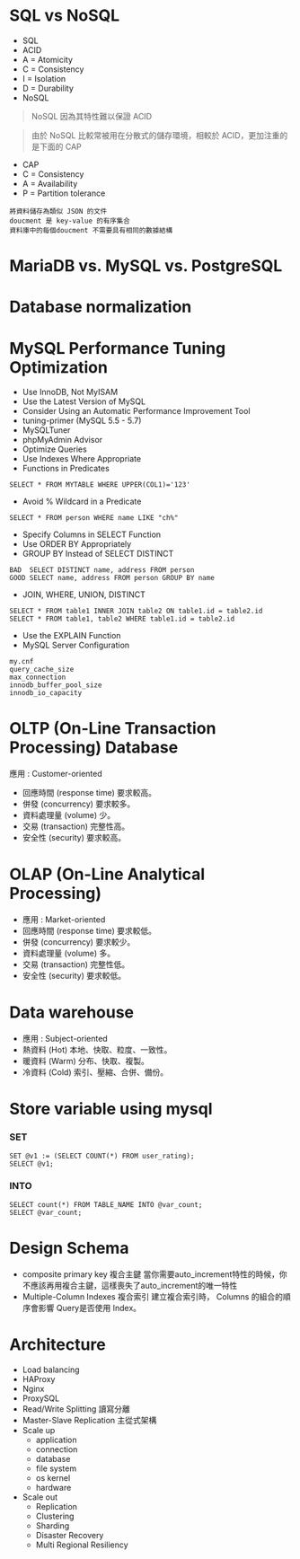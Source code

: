 # SQL vs NoSQL
- SQL
 - ACID
 - A = Atomicity
 - C = Consistency
 - I = Isolation
 - D = Durability
- NoSQL

> NoSQL 因為其特性難以保證 ACID

> 由於 NoSQL 比較常被用在分散式的儲存環境，相較於 ACID，更加注重的是下面的 CAP

- CAP
 - C =  Consistency
 - A = Availability
 - P = Partition tolerance
```
將資料儲存為類似 JSON 的文件
doucment 是 key-value 的有序集合
資料庫中的每個doucment 不需要具有相同的數據結構
```

# MariaDB vs. MySQL vs. PostgreSQL

# Database normalization

# MySQL Performance Tuning Optimization

* Use InnoDB, Not MyISAM
* Use the Latest Version of MySQL
* Consider Using an Automatic Performance Improvement Tool
 * tuning-primer (MySQL 5.5 - 5.7)
 * MySQLTuner
 * phpMyAdmin Advisor
* Optimize Queries
* Use Indexes Where Appropriate
* Functions in Predicates
```
SELECT * FROM MYTABLE WHERE UPPER(COL1)='123'
```
* Avoid % Wildcard in a Predicate
```
SELECT * FROM person WHERE name LIKE "ch%"
```
* Specify Columns in SELECT Function
* Use ORDER BY Appropriately
* GROUP BY Instead of SELECT DISTINCT
```
BAD  SELECT DISTINCT name, address FROM person
GOOD SELECT name, address FROM person GROUP BY name
```
* JOIN, WHERE, UNION, DISTINCT
```
SELECT * FROM table1 INNER JOIN table2 ON table1.id = table2.id
SELECT * FROM table1, table2 WHERE table1.id = table2.id
```
* Use the EXPLAIN Function
* MySQL Server Configuration
```
my.cnf
query_cache_size
max_connection
innodb_buffer_pool_size
innodb_io_capacity
```

# OLTP (On-Line Transaction Processing) Database
應用 : Customer-oriented
- 回應時間 (response time) 要求較高。
- 併發 (concurrency) 要求較多。
- 資料處理量 (volume) 少。
- 交易 (transaction) 完整性高。
- 安全性 (security) 要求較高。

# OLAP (On-Line Analytical Processing)
- 應用 : Market-oriented
- 回應時間 (response time) 要求較低。
- 併發 (concurrency) 要求較少。
- 資料處理量 (volume) 多。
- 交易 (transaction) 完整性低。
- 安全性 (security) 要求較低。

# Data warehouse
- 應用 : Subject-oriented
- 熱資料 (Hot) 本地、快取、粒度、一致性。
- 暖資料 (Warm) 分布、快取、複製。
- 冷資料 (Cold) 索引、壓縮、合併、備份。

# Store variable using mysql

### SET
```
SET @v1 := (SELECT COUNT(*) FROM user_rating);
SELECT @v1;
```
### INTO
```
SELECT count(*) FROM TABLE_NAME INTO @var_count;
SELECT @var_count;
```

# Design Schema
* composite primary key 複合主鍵
當你需要auto_increment特性的時候，你不應該再用複合主鍵，這樣喪失了auto_increment的唯一特性
* Multiple-Column Indexes 複合索引
建立複合索引時， Columns 的組合的順序會影響 Query是否使用 Index。

# Architecture
* Load balancing
 * HAProxy
 * Nginx
 * ProxySQL
* Read/Write Splitting 讀寫分離
* Master-Slave Replication 主從式架構
* Scale up
  * application
  * connection
  * database
  * file system
  * os kernel
  * hardware
* Scale out
  * Replication
  * Clustering
  * Sharding
  * Disaster Recovery
  * Multi Regional Resiliency

